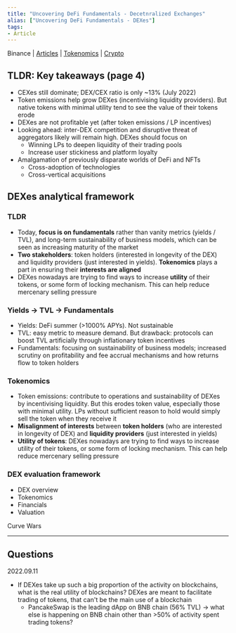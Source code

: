 ```yaml
---
title: "Uncovering DeFi Fundamentals - Decetnralized Exchanges"
alias: ["Uncovering DeFi Fundamentals - DEXes"]
tags:
- Article
---
```


Binance | [Articles](notes/Articles.md) | [Tokenomics](notes/2_Tokenomics.md) | [Crypto](notes/Crypto.md)

## TLDR: Key takeaways (page 4)
- CEXes still dominate; DEX/CEX ratio is only ~13% (July 2022)
- Token emissions help grow DEXes (incentivising liquidity providers). But native tokens with minimal utility tend to see the value of their tokens erode 
- DEXes are not profitable yet (after token emissions / LP incentives)
- Looking ahead: inter-DEX competition and disruptive threat of aggregators likely will remain high. DEXes should focus on 
	- Winning LPs to deepen liquidity of their trading pools 
	- Increase user stickiness and platform loyalty 
- Amalgamation of previously disparate worlds of DeFi and NFTs
	- Cross-adoption of technologies 
	- Cross-vertical acquisitions 


## DEXes analytical framework
### TLDR 
- Today, **focus is on fundamentals** rather than vanity metrics (yields / TVL), and long-term sustainability of business models, which can be seen as increasing maturity of the market 
- **Two stakeholders**: token holders (interested in longevity of the DEX) and liquidity providers (just interested in yields). **Tokenomics** plays a part in ensuring their **interests are aligned** 
- DEXes nowadays are trying to find ways to increase **utility** of their tokens, or some form of locking mechanism. This can help reduce mercenary selling pressure 
### Yields → TVL → Fundamentals 
- Yields: DeFi summer (>1000% APYs). Not sustainable 
- TVL: easy metric to measure demand. But drawback: protocols can boost TVL artificially through inflationary token incentives
- Fundamentals: focusing on sustainability of business models; increased scrutiny on profitability and fee accrual mechanisms and how returns flow to token holders 
### Tokenomics
- Token emissions: contribute to operations and sustainability of DEXes by incentivising liquidity. But this erodes token value, especially those with minimal utility. LPs without sufficient reason to hold would simply sell the token when they receive it
- **Misalignment of interests** between **token holders** (who are interested in longevity of DEX) and **liquidity providers** (just interested in yields)
- **Utility of tokens**: DEXes nowadays are trying to find ways to increase utility of their tokens, or some form of locking mechanism. This can help reduce mercenary selling pressure 
### DEX evaluation framework 
- DEX overview
- Tokenomics 
- Financials 
- Valuation 


Curve Wars 


---
## Questions 
2022.09.11 
- If DEXes take up such a big proportion of the activity on blockchains, what is the real utility of blockchains? DEXes are meant to facilitate trading of tokens, that can't be the main use of a blockchain
	- PancakeSwap is the leading dApp on BNB chain (56% TVL) → what else is happening on BNB chain other than >50% of activity spent trading tokens?